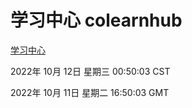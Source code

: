# 学习中心 colearnhub
[学习中心](http://27.19.33.125:56308/colearnhub/)

2022年 10月 12日 星期三 00:50:03 CST

2022年 10月 11日 星期二 16:50:03 GMT
